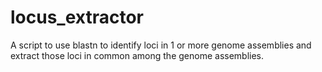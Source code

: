 # locus_extractor
A script to use blastn to identify loci in 1 or more genome assemblies and extract those loci in common among the genome assemblies.
